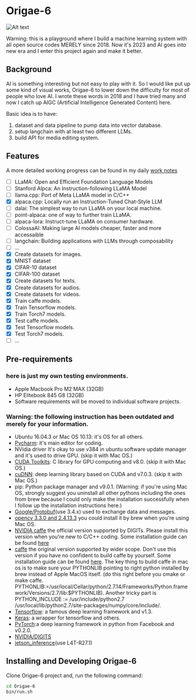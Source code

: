 # Origae-6
![Alt text](img/header.jpg)

Warning: this is a playground where I build a machine learning system with all open source codes MERELY since 2018. Now it's 2023 and AI goes into new era and I enter this project again and make it better.
## Background
AI is something interesting but not easy to play with it. So I would like put up some kind of visual works, Origae-6 to lower down the difficulty for most of people who love AI.
I wrote these words in 2018 and I have tried many and now I catch up AIGC (Artificial Intelligence Generated Content) here.

Basic idea is to have:
1. dataset and data pipeline to pump data into vector database.
2. setup langchain with at least two different LLMs.
3. build API for media editing system.

## Features
A more detailed working progress can be found in my daily [work notes](docs/dailynotes.md)
- [ ] LLaMA: Open and Efficient Foundation Language Models
- [ ] Stanford Alpca: An Instruction-following LLaMA Model
- [ ] llama.cpp: Port of Meta LLaMA model in C/C++
- [x] alpaca.cpp: Locally run an Instruction-Tuned Chat-Style LLM
- [ ] dalai: The simplest way to run LLaMA on your local machine.
- [ ] point-alpaca: one of way to further train LLaMA.
- [ ] alpaca-lora: Instruct-tune LLaMA on consumer hardware.
- [ ] ColossaAI: Making large AI models cheaper, faster and more accessaible
- [ ] langchain: Building applications with LLMs through composability
- [ ] ...
- [x] Create datasets for images. 
- [x] MNIST dataset
- [x] CIFAR-10 dataset
- [x] CIFAR-100 dataset
- [x] Create datasets for texts.
- [x] Create datasets for audios.
- [x] Create datasets for videos.
- [x] Train caffe models.
- [x] Train Tensorflow models.
- [x] Train Torch7 models.
- [x] Test caffe models.
- [x] Test Tensorflow models.
- [x] Test Torch7 models.
- [ ] ...

## Pre-requirements
### here is just my own testing environments.
- Apple Macbook Pro M2 MAX (32GB)
- HP Elitebook 845 G8 (32GB)
- Software requirements will be moved to individual software projects.
### Warning: the following instruction has been outdated and merely for your information.

- Ubuntu 16.04.3 or Mac OS 10.13: it's OS for all others.
- [Pycharm](https://www.jetbrains.com/pycharm/download/download-thanks.html?platform=linux&code=PCC): it's main editor for coding.
- NVidia driver It's okay to use v384 in ubuntu software update manager and it's used to drive GPU. (skip it with Mac OS.)
- [CUDA Toolkits](https://developer.nvidia.com/cuda-downloads): C library for GPU computing and v8.0. (skip it with Mac OS.)
- [cuDNN](https://developer.nvidia.com/rdp/cudnn-download): deep learning library based on CUDA and v7.0.3. (skip it with Mac OS.)
- pip: Python package manager and v9.0.1. (Warning: if you're using Mac OS, strongly suggest you uninstall all other pythons including the ones from brew because I could only make the installation successfully when I follow up the installation instructions here.)
- [Google/Protobuf](https://github.com/google/protobuf.git)(use 3.4.x) used to exchange data and messages.
- [opencv 3.3.0 and 2.4.13.3](https://github.com/opencv/opencv.git) you could install it by brew when you're using Mac OS.
- [NVIDIA caffe](https://github.com/NVIDIA/caffe) the official version supported by DIGITs. Please install this version when you're new to C/C++ coding. Some installation guide can be found [here](docs/BuildCaffe.md)
- [caffe](https://github.com/BVLC/caffe) the original version supported by wider scope. Don't use this version if you have no confident to build caffe by yourself. Some installation guide can be found [here](docs/BuildCaffe.md). The key thing to build caffe in mac os is to make sure your PYTHONLIB pointing to right python installed by brew instead of Apple MacOS itself. (do this right before you cmake or make caffe. PYTHONLIB:=/usr/local/Cellar/python/2.7.14/Frameworks/Python.framework/Versions/2.7/lib:$PYTHONLIB). Another tricky part is PYTHON_INCLUDE := /usr/include/python2.7 \
        /usr/local/lib/python2.7/site-packages/numpy/core/include/.
- [Tensorflow](tensorflow.org): a famous deep learning framework and v1.3.
- [Keras](keras.io): a wrapper for tensorflow and others.
- [PyTorch](pytorch.org):a deep learning framework in python from Facebook and v0.2.0.
- [NVIDIA/DIGITS](https://github.com/NVIDIA/DIGITS.git)
- [jetson_inference](https://github.com/dusty-nv/jetson-inference.git)(use L4T-R27.1)
## Installing and Developing Origae-6
Clone Origae-6 project and, run the following command:
```bash
cd Origae-6
bin/run.sh
```